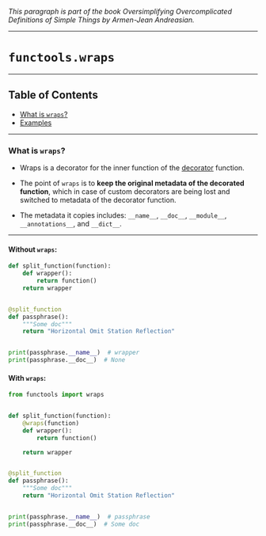 *This paragraph is part of the book *Oversimplifying Overcomplicated Definitions of Simple Things* by Armen-Jean
Andreasian.*

---

# `functools.wraps`

---

## Table of Contents

* [What is `wraps`?](#what-is-wraps)
* [Examples](#examples)

---

### What is `wraps`?

- Wraps is a decorator for the inner function of the [decorator](../../../Paradigms%20in%20Python/Functional%20Programming/Decorator/decorator.md) function.
- The point of `wraps` is to **keep the original metadata of the decorated function**, which in case of custom decorators are being lost and switched to metadata of the decorator function.


- The metadata it copies includes: `__name__`, `__doc__`, `__module__`, `__annotations__`, and `__dict__`. 

---

#### Without `wraps`:

```python
def split_function(function):
    def wrapper():
        return function()
    return wrapper


@split_function
def passphrase():
    """Some doc"""
    return "Horizontal Omit Station Reflection"


print(passphrase.__name__)  # wrapper
print(passphrase.__doc__)  # None
```

#### With `wraps`:

```python
from functools import wraps


def split_function(function):
    @wraps(function)
    def wrapper():
        return function()

    return wrapper


@split_function
def passphrase():
    """Some doc"""
    return "Horizontal Omit Station Reflection"


print(passphrase.__name__)  # passphrase
print(passphrase.__doc__)  # Some doc
```